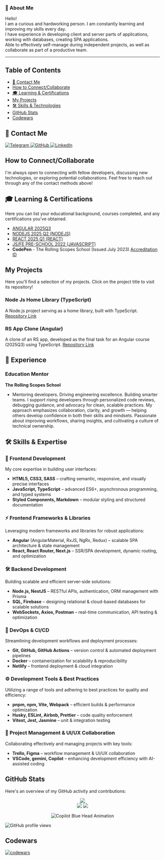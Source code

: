 ### 👋 About Me

Hello!  
I am a curious and hardworking person. I am constantly learning and improving my skills every day.  
I have experience in developing client and server parts of applications, working with databases, creating SPA applications.  
Able to effectively self-manage during independent projects, as well as collaborate as part of a productive team.

---

## Table of Contents

*   [📱 Contact Me](#-contact-me)
*   [How to Connect/Collaborate](#how-to-connectcollaborate)
*   [🎓 Learning & Certifications](#-learning--certifications)
*   [My Projects](#my-projects)
*   [🛠️ Skills & Technologies](#️-skills--technologies)
*   [GitHub Stats](#github-stats)
*   [Codewars](#codewars)


## 📱 Contact Me

<div align="left" id="contact_badges">
  <a href="https://t.me/pestler" target="_blank">
  <img src="https://img.shields.io/badge/Telegram-26A5E4?style=for-the-badge&logo=telegram&logoColor=white" alt="Telegram"/>
  </a>
  <a href="https://github.com/pestler/pestler" target="_blank">
  <img src="https://img.shields.io/badge/GitHub-181717?style=for-the-badge&logo=github&logoColor=white" alt="GitHub"/>
  </a>
  <a href="https://www.linkedin.com/in/aleh-pestler/" target="_blank">
  <img src="https://img.shields.io/badge/LinkedIn-0077B5?style=for-the-badge&logo=linkedin&logoColor=white" alt="LinkedIn"/>
  </a>
</div>

## How to Connect/Collaborate

I'm always open to connecting with fellow developers, discussing new technologies, or exploring potential collaborations. Feel free to reach out through any of the contact methods above!

## 🎓 Learning & Certifications

Here you can list your educational background, courses completed, and any certifications you've obtained.

*   [ANGULAR 2025Q3](https://app.rs.school/certificate/xioeoxg7)
*   [NODEJS 2025 Q2 (NODEJS)](https://app.rs.school/certificate/bhms8qfp)
*   [REACT 2025 Q1 (REACT)](https://app.rs.school/certificate/nlcsdgyn)
*   [JS/FE PRE-SCHOOL 2022 (JAVASCRIPT)](https://app.rs.school/certificate/w4x84uks)
*   **CodePen** - The Rolling Scopes School (Issued July 2023)
    [Accreditation ID](https://www.codewars.com/users/rsschool_f70de6a01e7d1393)

## My Projects

Here you'll find a selection of my projects. Click on the project title to visit its repository!

### Node Js Home Library (TypeScript)
A Node.js project serving as a home library, built with TypeScript.
[Repository Link](https://github.com/pestler/nodejs2025Q2-service)

### RS App Clone (Angular)
A clone of an RS app, developed as the final task for an Angular course (2025Q3) using TypeScript.
[Repository Link](https://github.com/pestler/app-clone-angular)

## 💼 Experience

### Education Mentor
**The Rolling Scopes School**
*   Mentoring developers. Driving engineering excellence. Building smarter teams. I support rising developers through personalized code reviews, debugging guidance, and advocacy for clean, scalable practices. My approach emphasizes collaboration, clarity, and growth — helping others develop confidence in both their skills and mindsets. Passionate about improving workflows, sharing insights, and cultivating a culture of technical ownership.

## 🛠️ Skills & Expertise

### 🎨 Frontend Development
My core expertise in building user interfaces:
*   **HTML5, CSS3, SASS** – crafting semantic, responsive, and visually precise interfaces
*   **JavaScript, TypeScript** – advanced ES6+, asynchronous programming, and typed systems
*   **Styled Components, Markdown** – modular styling and structured documentation

### ⚡ Frontend Frameworks & Libraries
Leveraging modern frameworks and libraries for robust applications:
*   **Angular** (AngularMaterial, RxJS, NgRx, Redux) – scalable SPA architecture & state management
*   **React, React Router, Next.js** – SSR/SPA development, dynamic routing, and optimization

### 🛠️ Backend Development
Building scalable and efficient server-side solutions:
*   **Node.js, NestJS** – RESTful APIs, authentication, ORM management with Prisma
*   **SQL, Firebase** – designing relational & cloud-based databases for scalable solutions
*   **WebSockets, Axios, Postman** – real-time communication, API testing & optimization

### 🚀 DevOps & CI/CD
Streamlining development workflows and deployment processes:
*   **Git, GitHub, GitHub Actions** – version control & automated deployment pipelines
*   **Docker** – containerization for scalability & reproducibility
*   **Netlify** – frontend deployment & cloud integration

### ⚙️ Development Tools & Best Practices
Utilizing a range of tools and adhering to best practices for quality and efficiency:
*   **pnpm, npm, Vite, Webpack** – efficient builds & performance optimization
*   **Husky, ESLint, Airbnb, Prettier** – code quality enforcement
*   **Vitest, Jest, Jasmine** – unit & integration testing

### 🎯 Project Management & UI/UX Collaboration
Collaborating effectively and managing projects with key tools:
*   **Trello, Figma** – workflow management & UI/UX collaboration
*   **VSCode, gemini, Copilot** – enhancing development efficiency with AI-assisted coding

## GitHub Stats

Here's an overview of my GitHub activity and contributions:

<p align="center">
    <img src="https://github-readme-streak-stats.herokuapp.com/?user=pestler&theme=transparent"><br>
    <img src="https://github-readme-stats.vercel.app/api?username=pestler&show_icons=true&theme=default"/>
    <img src="https://github-readme-stats.vercel.app/api/top-langs/?username=pestler&layout=compact&theme=default"/>
</p>

<p align="center">
    <img src="https://github.githubassets.com/images/modules/site/copilot/copilot.png" alt="Copilot Blue Head Animation">
</p>



![GitHub profile views](https://komarev.com/ghpvc/?username=pestler&color=red&style=for-the-badge)

## Codewars
[![codewars](https://www.codewars.com/users/rsschool_f70de6a01e7d1393/badges/large)](https://www.codewars.com/users/rsschool_f70de6a01e7d1393/badges/large)

[HTML5]: https://img.shields.io/badge/html5-E34F26.svg?style=for-the-badge&logo=html5&logoColor=white
[HTML5-url]: https://html.com/html5/
[CSS3]: https://img.shields.io/badge/css3-1572B6.svg?style=for-the-badge&logo=css3&logoColor=white
[CSS3-url]: https://developer.mozilla.org/en-US/docs/Web/CSS
[SASS]: https://img.shields.io/badge/sass-CC6699.svg?style=for-the-badge&logo=sass&logoColor=white
[SASS-url]: https://sass-lang.com/
[Javascript]: https://img.shields.io/badge/javascript-F7DF1E?style=for-the-badge&logo=javascript&logoColor=white
[Javascript-url]: https://developer.mozilla.org/en-US/docs/Web/JavaScript
[TypeScript]: https://img.shields.io/badge/TypeScript-3178C6.svg?style=for-the-badge&logo=typescript&logoColor=white
[TypeScript-url]: https://www.typescriptlang.org
[Styled Components]: https://img.shields.io/badge/styled--components-DB7093.svg?style=for-the-badge&logo=styled-components&logoColor=white
[Styled Components-url]: https://styled-components.com/
[Markdown]: https://img.shields.io/badge/markdown-000000.svg?style=for-the-badge&logo=markdown&logoColor=white
[Markdown-url]: https://www.markdownguide.org/
[Angular]: https://img.shields.io/badge/angular-C2185B.svg?style=for-the-badge&logo=angular&logoColor=white
[Angular-url]: https://angular.dev/
[AngularMaterial]: https://img.shields.io/badge/angular_material-009688.svg?style=for-the-badge&logo=angular-material&logoColor=white
[AngularMaterial-url]: https://material.angular.io/
[RxJS]: https://img.shields.io/badge/RxJS-B7178C.svg?style=for-the-badge&logo=reactivex&logoColor=white
[RxJS-url]: https://rxjs.dev/
[NgRx]: https://img.shields.io/badge/ngrx-BA2BD2.svg?style=for-the-badge&logo=ngrx&logoColor=white
[NgRx-url]: https://ngrx.io/
[Redux]: https://img.shields.io/badge/redux-764ABC.svg?style=for-the-badge&logo=redux&logoColor=white
[Redux-url]: https://redux.js.org/
[React]: https://img.shields.io/badge/react-61DAFB.svg?style=for-the-badge&logo=react&logoColor=white
[React-url]: https://reactjs.org/
[React Router]: https://img.shields.io/badge/react_router-CA4245.svg?style=for-the-badge&logo=react-router&logoColor=white
[React Router-url]: https://reactrouter.com/
[Next JS]: https://img.shields.io/badge/next.js-000000.svg?style=for-the-badge&logo=nextdotjs&logoColor=white
[Next JS-url]: https://nextjs.org/
[Node JS]: https://img.shields.io/badge/node.js-339933.svg?style=for-the-badge&logo=nodedotjs&logoColor=white
[Node JS-url]: https://nodejs.org/
[Nest JS]: https://img.shields.io/badge/nestjs-E0234E.svg?style=for-the-badge&logo=nestjs&logoColor=white
[Nest JS-url]: https://nestjs.com/
[Prisma]: https://img.shields.io/badge/prisma-2D3748.svg?style=for-the-badge&logo=prisma&logoColor=white
[Prisma-url]: https://www.prisma.io/
[Postman]: https://img.shields.io/badge/postman-FF6C37.svg?style=for-the-badge&logo=postman&logoColor=white
[Postman-url]: https://www.postman.com/
[Axios]: https://img.shields.io/badge/axios-5A29E4.svg?style=for-the-badge&logo=axios&logoColor=white
[Axios-url]: https://axios-http.com/
[WebSocket]: https://img.shields.io/badge/websocket-010101.svg?style=for-the-badge&logo=websocket&logoColor=white
[WebSocket-url]: https://developer.mozilla.org/en-US/docs/Web/API/WebSockets_API
[SQL]: https://img.shields.io/badge/SQL-4169E1?style=for-the-badge&logo=postgresql&logoColor=white
[SQL-url]: https://www.w3schools.com/sql/
[Git]: https://img.shields.io/badge/git-F05032.svg?style=for-the-badge&logo=git&logoColor=white
[Git-url]: https://git-scm.com/
[GitHub]: https://img.shields.io/badge/github-181717.svg?style=for-the-badge&logo=github&logoColor=white
[GitHub-url]: https://github.com/
[GitHubActions]: https://img.shields.io/badge/github_actions-2088FF.svg?style=for-the-badge&logo=github-actions&logoColor=white
[GitHubActions-url]: https://github.com/features/actions
[Netlify]: https://img.shields.io/badge/netlify-00C7B7.svg?style=for-the-badge&logo=netlify&logoColor=white
[Netlify-url]: https://www.netlify.com/
[npm]: https://img.shields.io/badge/npm-CB3837.svg?style=for-the-badge&logo=npm&logoColor=white
[npm-url]: https://www.npmjs.com/
[Vite]: https://img.shields.io/badge/vite-646CFF.svg?style=for-the-badge&logo=vite&logoColor=white
[Vite-url]: https://vitejs.dev/
[Webpack]: https://img.shields.io/badge/webpack-8DD6F9.svg?style=for-the-badge&logo=webpack&logoColor=white
[Webpack-url]: https://webpack.js.org/
[Husky]: https://img.shields.io/badge/husky-000000.svg?style=for-the-badge&logo=husky&logoColor=white
[Husky-url]: https://typicode.github.io/husky/
[Eslint]: https://img.shields.io/badge/eslint-4B32C3.svg?style=for-the-badge&logo=eslint&logoColor=white
[Eslint-url]: https://eslint.org/
[Airbnb]: https://img.shields.io/badge/airbnb-FF5A5F.svg?style=for-the-badge&logo=airbnb&logoColor=white
[Airbnb-url]: https://airbnb.io/javascript/
[Prettier]: https://img.shields.io/badge/prettier-F7B93E.svg?style=for-the-badge&logo=prettier&logoColor=white
[Prettier-url]: https://prettier.io/
[Docker]: https://img.shields.io/badge/docker-2496ED.svg?style=for-the-badge&logo=docker&logoColor=white
[Docker-url]: https://www.docker.com/
[Vitest]: https://img.shields.io/badge/vitest-6E9F18.svg?style=for-the-badge&logo=vitest&logoColor=white
[Vitest-url]: https://vitest.dev/
[Jest]: https://img.shields.io/badge/jest-C21325.svg?style=for-the-badge&logo=jest&logoColor=white
[Jest-url]: https://jestjs.io/
[Jasmine]: https://img.shields.io/badge/jasmine-8A4182.svg?style=for-the-badge&logo=jasmine&logoColor=white
[Jasmine-url]: https://jasmine.github.io/
[Trello]: https://img.shields.io/badge/trello-0079BF.svg?style=for-the-badge&logo=trello&logoColor=white
[Trello-url]: https://trello.com/
[Figma]: https://img.shields.io/badge/figma-F24E1E.svg?style=for-the-badge&logo=figma&logoColor=white
[Figma-url]: https://www.figma.com/
[VSCode]: https://img.shields.io/badge/visual_studio_code-007ACC.svg?style=for-the-badge&logo=visual-studio-code&logoColor=white
[VSCode-url]: https://code.visualstudio.com/
[Copilot]: https://img.shields.io/badge/copilot-000000.svg?style=for-the-badge&logo=github&logoColor=white
[Copilot-url]: https://github.com/features/copilot
[Firebase]: https://img.shields.io/badge/firebase-FFCA28.svg?style=for-the-badge&logo=firebase&logoColor=white
[Firebase-url]: https://firebase.google.com/
